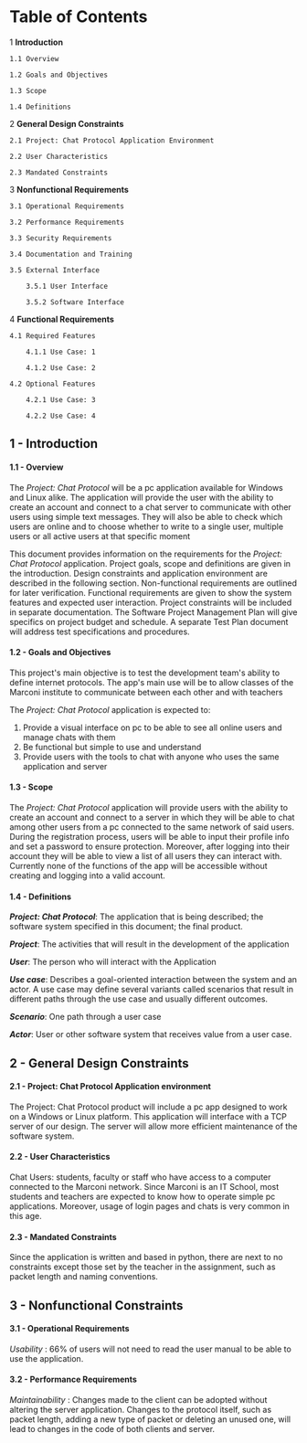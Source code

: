 # Table of Contents

1 **Introduction**

	1.1 Overview

	1.2 Goals and Objectives

	1.3 Scope

	1.4 Definitions

2 **General Design Constraints**

	2.1 Project: Chat Protocol Application Environment  

	2.2 User Characteristics  

	2.3 Mandated Constraints

3 **Nonfunctional Requirements**

	3.1 Operational Requirements

	3.2 Performance Requirements

	3.3 Security Requirements

	3.4 Documentation and Training

	3.5 External Interface

		3.5.1 User Interface

		3.5.2 Software Interface

4 **Functional Requirements**

	4.1 Required Features

		4.1.1 Use Case: 1

		4.1.2 Use Case: 2

	4.2 Optional Features

		4.2.1 Use Case: 3

		4.2.2 Use Case: 4  


## 1 - Introduction

#### 1.1 - Overview
The _Project: Chat Protocol_ will be a pc application available for Windows and Linux alike.
The application will provide the user with the ability to create an account and connect to a chat server to communicate with other users using simple text messages. They will also be able to check which users are online and to choose whether to write to a single user, multiple users or all active users at that specific moment   

This document provides information on the requirements for the _Project: Chat Protocol_ application.
Project goals, scope and definitions are given in the introduction. Design constraints and application environment are described in the following section.  Non-functional requirements are outlined for later verification.  Functional requirements are given to show the system features and expected user interaction.
Project constraints will be included in separate documentation.  The Software Project Management Plan will give specifics on project budget and schedule.  A separate Test Plan document will address test specifications and procedures.

#### 1.2 - Goals and Objectives
This project's main objective is to test the development team's ability to define internet protocols. The app's main use will be to allow classes of the Marconi institute to communicate between each other and with teachers

The _Project: Chat Protocol_ application is expected to:
1. Provide a visual interface on pc to be able to see all online users and manage chats with them
2. Be functional but simple to use and understand
3. Provide users with the tools to chat with anyone who uses the same application and server

#### 1.3 - Scope
The _Project: Chat Protocol_ application will provide users with the ability to create an account and connect to a server in which they will be able to chat among other users from a pc connected to the same network of said users. During the registration process, users will be able to input their profile info and set a password to ensure protection. Moreover, after logging into their account they will be able to view a list of all users they can interact with. Currently none of the functions of the app will be accessible without creating and logging into a valid account.

#### 1.4 - Definitions
_**Project: Chat Protocol**_: The application that is being described; the software system specified in this document; the final product.

_**Project**_: The activities that will result in the development of the application

_**User**_: The person who will interact with the Application

_**Use case**_: Describes a goal-oriented interaction between the system and an actor. A use case may define several variants called scenarios that result in different paths through the use case and usually different outcomes.

_**Scenario**_: One path through a user case

_**Actor**_: User or other software system that receives value from a user case.

## 2 - General Design Constraints

#### 2.1 - Project: Chat Protocol Application environment

The Project: Chat Protocol product will include a pc app designed to work on a Windows or Linux platform. This application will interface with a TCP server of our design.   The server will allow more efficient maintenance of the software system.

#### 2.2 - User Characteristics
Chat Users: students, faculty or staff who have access to a computer connected to the Marconi network. Since Marconi is an IT School, most students and teachers are expected to know how to operate simple pc applications. Moreover, usage of login pages and chats is very common in this age.

#### 2.3 - Mandated Constraints
Since the application is written and based in python, there are next to no constraints except those set by the teacher in the assignment, such as packet length and naming conventions.

## 3 - Nonfunctional Constraints

#### 3.1 - Operational Requirements

_Usability_ : 66% of users will not need to read the user manual to be able to use the application.

#### 3.2 - Performance Requirements

_Maintainability_ : Changes made to the client can be adopted without altering the server application. Changes to the protocol itself, such as packet length, adding a new type of packet or deleting an unused one, will lead to changes in the code of both clients and server.
